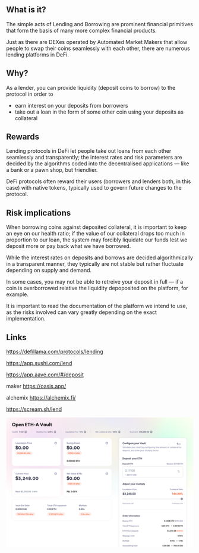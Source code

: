 ## What is it?

The simple acts of Lending and Borrowing are prominent financial primitives that form the basis of
many more complex financial products.

Just as there are DEXes operated by Automated Market Makers that allow people to swap their coins
seamlessly with each other, there are numerous lending platforms in DeFi.


## Why?

As a lender, you can provide liquidity (deposit coins to borrow) to the protocol in order to
 - earn interest on your deposits from borrowers
 - take out a loan in the form of some other coin using your deposits as collateral


## Rewards

Lending protocols in DeFi let people take out loans from each other seamlessly and transparently;
the interest rates and risk parameters are decided by the algorithms coded into the decentralised
applications — like a bank or a pawn shop, but friendlier.

DeFi protocols often reward their users (borrowers and lenders both, in this case) with native tokens,
typically used to govern future changes to the protocol. 


## Risk implications

When borrowing coins against deposited collateral, it is important to keep an eye on our health ratio;
if the value of our collateral drops too much in proportion to our loan, the system may forcibly
liquidate our funds lest we deposit more or pay back what we have borrowed.

While the interest rates on deposits and borrows are decided algorithmically in a transparent manner,
they typically are not stable but rather fluctuate depending on supply and demand.

In some cases, you may not be able to retreive your deposit in full — if a coin is overborrowed relative
the liquidity depoposited on the platform, for example.

It is important to read the documentation of the platform we intend to use, as the risks involved can
vary greatly depending on the exact implementation.


## Links

https://defillama.com/protocols/lending

https://app.sushi.com/lend

https://app.aave.com/#/deposit

maker
https://oasis.app/

alchemix
https://alchemix.fi/

https://scream.sh/lend



![img_1.png](img_1.png)
